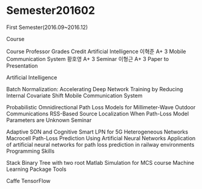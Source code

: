 # Semester201602

First Semester(2016.09~2016.12)

Course

 Course	Professor	Grades	Credit 
 Artificial Intelligence	이혁준 	A+	3
 Mobile Communication System	황호영	A+	3
 Seminar	이형근	A+	3
Paper to Presentation

Artificial Intelligence

Batch Normalization: Accelerating Deep Network Training by Reducing Internal Covariate Shift
Mobile Communication System

Probabilistic Omnidirectional Path Loss Models for Millimeter-Wave Outdoor Communications
RSS-Based Source Localization When Path-Loss Model Parameters are Unknown
 Seminar

Adaptive SON and Cognitive Smart LPN for 5G Heterogeneous Networks
Macrocell Path-Loss Prediction Using Artificial Neural Networks
Application of artificial neural networks for path loss prediction in railway environments
Programming Skills

Stack
Binary Tree with two root
Matlab Simulation for MCS course
Machine Learning Package Tools

Caffe
TensorFlow
